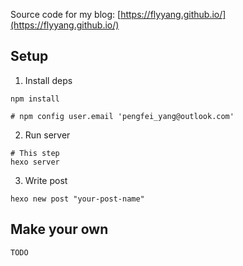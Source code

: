 Source code for my blog: [https://flyyang.github.io/](https://flyyang.github.io/)

## Setup

1. Install deps

```
npm install

# npm config user.email 'pengfei_yang@outlook.com'
```

2. Run server

```
# This step
hexo server
```

3. Write post

```
hexo new post "your-post-name"
```

## Make your own

`TODO`
